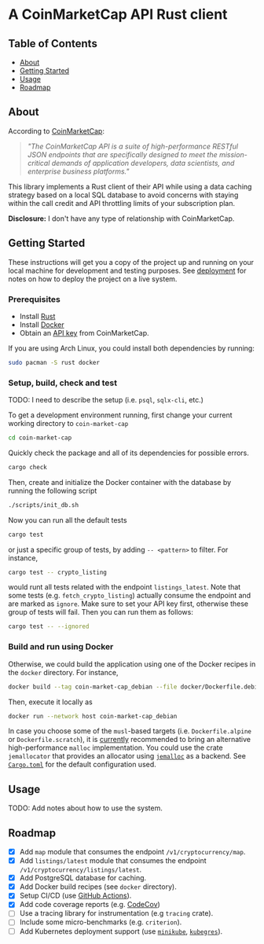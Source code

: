 # A CoinMarketCap API Rust client 

## Table of Contents

- [About](#about)
- [Getting Started](#getting_started)
- [Usage](#usage)
- [Roadmap](#roadmap)

## About <a name = "about"></a>

According to [CoinMarketCap](https://coinmarketcap.com/api/documentation/v1/#section/Introduction):

>*"The CoinMarketCap API is a suite of high-performance RESTful JSON endpoints that are specifically
designed to meet the mission-critical demands of application developers, data scientists, and
enterprise business platforms."*

This library implements a Rust client of their API while using a data caching strategy based on a
local SQL database to avoid concerns with staying within the call credit and API throttling limits
of your subscription plan.

**Disclosure:** I don't have any type of relationship with CoinMarketCap.

## Getting Started <a name = "getting_started"></a>

These instructions will get you a copy of the project up and running on your local machine for
development and testing purposes. See [deployment](../README.md#deployment) for notes on how to
deploy the project on a live system.

### Prerequisites

- Install [Rust](https://www.rust-lang.org/tools/install)
- Install [Docker](https://docs.docker.com/get-docker/)
- Obtain an [API key](https://coinmarketcap.com/api/documentation/v1/#section/Quick-Start-Guide)
from CoinMarketCap.

If you are using Arch Linux, you could install both dependencies by running:
```sh
sudo pacman -S rust docker
```

### Setup, build, check and test
TODO: I need to describe the setup (i.e. `psql`, `sqlx-cli`, etc.)

To get a development environment running, first change your current working directory to
`coin-market-cap`

```sh
cd coin-market-cap


```
Quickly check the package and all of its dependencies for possible errors.
```sh
cargo check
```

Then, create and initialize the Docker container with the database by running the following script

```sh
./scripts/init_db.sh
```

Now you can run all the default tests

```sh
cargo test
```
or just a specific group of tests, by adding `-- <pattern>` to filter. For instance,

```sh
cargo test -- crypto_listing
```
would runt all tests related with the endpoint `listings_latest`. Note that some tests (e.g.
`fetch_crypto_listing`) actually consume the endpoint and are marked as `ignore`. Make sure to set
your API key first, otherwise these group of tests will fail. Then you can run them as follows:
 ```sh
cargo test -- --ignored
```

### Build and run using Docker

Otherwise, we could build the application using one of the Docker recipes in the `docker` directory.
For instance, 
```sh
docker build --tag coin-market-cap_debian --file docker/Dockerfile.debian .
```
Then, execute it locally as

```sh
docker run --network host coin-market-cap_debian
```
In case you choose some of the `musl`-based targets (i.e. `Dockerfile.alpine` or `Dockerfile.scratch`),
it is [currently](https://github.com/richfelker/mallocng-draft)
recommended to bring an alternative high-performance `malloc` implementation. You could use the
crate `jemallocator` that provides an allocator using [`jemalloc`](http://jemalloc.net) as a backend.
See [`Cargo.toml`](./Cargo.toml) for the default configuration used.

## Usage <a name = "usage"></a>
TODO: Add notes about how to use the system.

## Roadmap <a name = "roadmap"></a>

- [x] Add `map` module that consumes the endpoint `/v1/cryptocurrency/map`.
- [x] Add `listings/latest` module that consumes the endpoint `/v1/cryptocurrency/listings/latest`.
- [x] Add PostgreSQL database for caching.
- [x] Add Docker build recipes (see `docker` directory).
- [x] Setup CI/CD (use [GitHub Actions](https://github.com/actions-rs)).
- [x] Add code coverage reports (e.g. [CodeCov](https://codecov.io/))
- [ ] Use a tracing library for instrumentation (e.g `tracing` crate).
- [ ] Include some micro-benchmarks (e.g. `criterion`).
- [ ] Add Kubernetes deployment support (use [`minikube`](https://minikube.sigs.k8s.io/docs/),
    [`kubegres`](https://www.kubegres.io/doc/getting-started.html)).